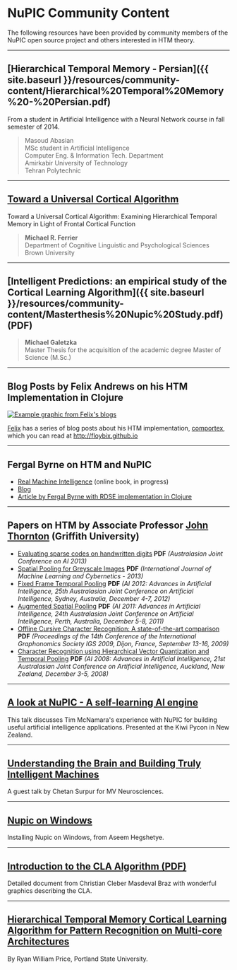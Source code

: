 
NuPIC Community Content
===========

The following resources have been provided by community members of the NuPIC open source project and others interested in HTM theory.

* * *

## [Hierarchical Temporal Memory - Persian]({{ site.baseurl }}/resources/community-content/Hierarchical%20Temporal%20Memory%20-%20Persian.pdf)

From a student in Artificial Intelligence with a Neural Network course in fall semester of 2014. 

> Masoud Abasian <br/>
> MSc student in Artificial Intelligence <br/>
> Computer Eng. & Information Tech. Department <br/>
> Amirkabir University of Technology <br/>
> Tehran Polytechnic

* * *

## [Toward a Universal Cortical Algorithm](https://drive.google.com/file/d/0B0RWGGOoommKM0llNUF3V2JJYTg/view?usp=sharing)

Toward a Universal Cortical Algorithm: Examining Hierarchical Temporal Memory in Light of Frontal Cortical Function

> **Michael R. Ferrier** <br/>
> Department of Cognitive Linguistic and Psychological Sciences  <br/>
> Brown University


* * *

## [Intelligent Predictions: an empirical study of the Cortical Learning Algorithm]({{ site.baseurl }}/resources/community-content/Masterthesis%20Nupic%20Study.pdf) (PDF)

> **Michael Galetzka** <br/>
> Master Thesis for the acquisition of the academic degree Master of Science (M.Sc.)

* * *

## Blog Posts by Felix Andrews on his HTM Implementation in Clojure

[![Example graphic from Felix's blogs](http://floybix.github.io/assets/2014-09-26/tp_example.png)](http://floybix.github.io)

[Felix](github.com/floybix) has a series of blog posts about his HTM implementation, [comportex](https://github.com/nupic-community/comportex), which you can read at <http://floybix.github.io>

* * *

## Fergal Byrne on HTM and NuPIC

- [Real Machine Intelligence](https://leanpub.com/realsmartmachines/read) (online book, in progress)
- [Blog](http://inbits.com/category/nupic/)
- [Article by Fergal Byrne with RDSE implementation in Clojure](http://fergalbyrne.github.io/rdse.html)

* * *

## Papers on HTM by Associate Professor [John Thornton](http://www.ict.griffith.edu.au/~johnt/index.html) (Griffith University)

- [Evaluating sparse codes on handwritten digits](http://www.ict.griffith.edu.au/~johnt/publications/AI2013.pdf) **PDF** *(Australasian Joint Conference on AI 2013)*
- [Spatial Pooling for Greyscale Images](http://www.ict.griffith.edu.au/~johnt/publications/IJMLC2012.pdf) **PDF** *(International Journal of Machine Learning and Cybernetics - 2013)*
- [Fixed Frame Temporal Pooling](http://www.ict.griffith.edu.au/~johnt/publications/AI2012.pdf) **PDF** *(AI 2012: Advances in Artificial Intelligence, 25th Australasian Joint Conference on Artificial Intelligence, Sydney, Australia, December 4-7, 2012)*
- [Augmented Spatial Pooling](http://www.ict.griffith.edu.au/~johnt/publications/AI2011.pdf) **PDF** *(AI 2011: Advances in Artificial Intelligence, 24th Australasian Joint Conference on Artificial Intelligence, Perth, Australia, December 5-8, 2011)*
- [Offline Cursive Character Recognition: A state-of-the-art comparison](http://www.ict.griffith.edu.au/~johnt/publications/IGS2009.pdf) **PDF** *(Proceedings of the 14th Conference of the International Graphonomics Society IGS 2009, Dijon, France, September 13-16, 2009)*
- [Character Recognition using Hierarchical Vector Quantization and Temporal Pooling](http://www.ict.griffith.edu.au/~johnt/publications/AI2008.pdf) **PDF** *(AI 2008: Advances in Artificial Intelligence, 21st Australasian Joint Conference on Artificial Intelligence, Auckland, New Zealand, December 3-5, 2008)*

* * *

## <a href="http://www.youtube.com/watch?v=rY7GLyxINFY" rel="prettyPhoto" title="A look at NuPIC - A self-learning AI engine">A look at NuPIC - A self-learning AI engine</a>

This talk discusses Tim McNamara's experience with NuPIC for building useful artificial intelligence applications. Presented at the Kiwi Pycon in New Zealand.

* * *

## <a href="http://www.youtube.com/watch?v=o8Fs3aafl9g" rel="prettyPhoto" title="Understanding the Brain and Building Truly Intelligent Machines">Understanding the Brain and Building Truly Intelligent Machines</a>

A guest talk by Chetan Surpur for MV Neurosciences.

* * *

## <a href="http://www.youtube.com/watch?v=kwXHO8t8RrE" rel="prettyPhoto" title="Nupic on Windows">Nupic on Windows</a>

Installing Nupic on Windows, from Aseem Hegshetye.

* * *

## <a href="{{ site.baseurl }}/resources/community-content/IntroductiontoCLAAlgorithm.pdf">Introduction to the CLA Algorithm (PDF)</a>

Detailed document from Christian Cleber Masdeval Braz with wonderful graphics describing the CLA.

* * *

## [Hierarchical Temporal Memory Cortical Learning Algorithm for Pattern Recognition on Multi-core Architectures](http://pdxscholar.library.pdx.edu/open_access_etds/202/)

By Ryan William Price, Portland State University.
